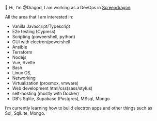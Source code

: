 👋 Hi, I’m @Dragod, I am working as a DevOps in [Screendragon](https://www.screendragon.com/)

All the area that I am interested in:
-  Vanilla Javascript/Typescript
-  E2e testing (Cypress)
-  Scripting (poweershell, python)
-  GUI with electron/powershell
-  Ansible
-  Terraform
-  Nodejs
-  Vue, Svelte
-  Bash
-  Linux OS,
-  Networking
-  Virtualization (proxmox, vmware)
-  Web development html/css(sass/stylus)
-  self-hosting (mostly with Docker)
-  DB's Sqlite, Supabase (Postgres), MSsql, Mongo

I’m currently learning how to build electron apps and other things such as Sql, SqlLite, Mongo.

<!---
Dragod/Dragod is a ✨ special ✨ repository because its `README.md` (this file) appears on your GitHub profile.
You can click the Preview link to take a look at your changes.
--->
